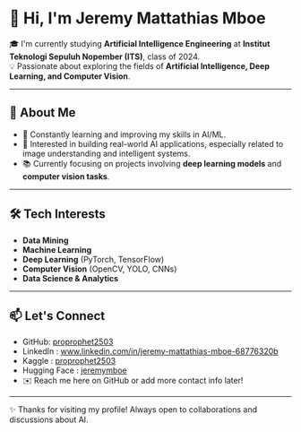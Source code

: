 # 👋 Hi, I'm Jeremy Mattathias Mboe  

🎓 I'm currently studying **Artificial Intelligence Engineering** at **Institut Teknologi Sepuluh Nopember (ITS)**, class of 2024.  
💡 Passionate about exploring the fields of **Artificial Intelligence, Deep Learning, and Computer Vision**.  

---

## 🔎 About Me
- 🌱 Constantly learning and improving my skills in AI/ML.  
- 🤖 Interested in building real-world AI applications, especially related to image understanding and intelligent systems.  
- 📚 Currently focusing on projects involving **deep learning models** and **computer vision tasks**.  

---

## 🛠️ Tech Interests
- **Data Mining**
- **Machine Learning**  
- **Deep Learning** (PyTorch, TensorFlow)  
- **Computer Vision** (OpenCV, YOLO, CNNs)  
- **Data Science & Analytics**  

---

## 📫 Let's Connect
-  GitHub: [proprophet2503](https://github.com/proprophet2503)
-  LinkedIn : www.linkedin.com/in/jeremy-mattathias-mboe-68776320b
-  Kaggle : [proprophet2503](https://www.kaggle.com/jeremymattathiasmboe)
- Hugging Face : [jeremymboe](https://huggingface.co/jeremymboe)
- ✉️ Reach me here on GitHub or add more contact info later!  

---

✨ Thanks for visiting my profile! Always open to collaborations and discussions about AI.
